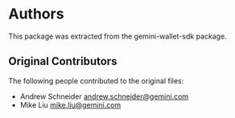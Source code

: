 # Authors

This package was extracted from the gemini-wallet-sdk package.

## Original Contributors

The following people contributed to the original files:

- Andrew Schneider <andrew.schneider@gemini.com>
- Mike Liu <mike.liu@gemini.com>
